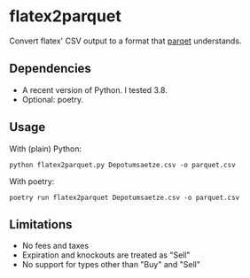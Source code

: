 # flatex2parquet

Convert flatex' CSV output to a format that [parqet](https://www.parqet.com/)
understands.

## Dependencies

* A recent version of Python. I tested 3.8.
* Optional: poetry.

## Usage

With (plain) Python:

```
python flatex2parquet.py Depotumsaetze.csv -o parquet.csv
```

With poetry:

```
poetry run flatex2parquet Depotumsaetze.csv -o parquet.csv
```

## Limitations

* No fees and taxes
* Expiration and knockouts are treated as "Sell"
* No support for types other than "Buy" and "Sell"
